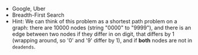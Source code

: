 * Google, Uber
* Breadth-First Search
* Hint: We can think of this problem as a shortest path problem on a graph: there are 10000 nodes (string "0000" to "9999"),
and there is an edge between two nodes if they differ in on digit, that differs by 1 (wrapping around, so '0' and '9' differ by 1),
and if **both** nodes are not in `deadends`.
